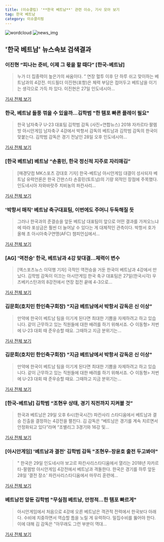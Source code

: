 ```yaml
---
title: (이슈클립) '**한국 베트남**' 관련 이슈, 기사 모아 보기
tag: 한국 베트남
category: 이슈클리핑
---
```

![wordcloud](https://s3.ap-northeast-2.amazonaws.com/lyrics101-wordcloud/2018-08-28-1535453437.png)
![news_img](https://user-images.githubusercontent.com/42597476/44507050-1206f400-a6e4-11e8-8d98-7ffbfebb353f.png)
## **'**한국 베트남**'** 뉴스속보 검색결과
### 이진현 “피나는 준비, 이제 그 몫을 할 때다” [한국-베트남]

>누가 더 집중력이 높은가의 싸움이다. ” 연장 혈투 이후 단 하루 쉬고 맞이하는 베트남과의 4강전. 미드필더 이진현(포항)은 체력 부담은 접어두고 베트남을 이기는 생각으로 가득 차 있다. 이진현은 27일 인도네시아...

<a href="http://sports.khan.co.kr/news/sk_index.html?art_id=201808281921013&sec_id=520101&pt=nv" target="_blank">기사 전체 보기</a>

### 한국, 베트남 돌풍 꺾을 수 있을까…김학범 "한 템포 빠른 플레이 필요"

>한국 남자축구 U-23 대표팀 김학범 감독 (사진=연합뉴스) 2018 자카르타·팔렘방 아시안게임 남자축구 4강에서 박항서 감독의 베트남과 김학범 감독의 한국이 맞붙는다.   김학범 감독은 경기 전날인 28일 오후 인도네시아...

<a href="http://news20.busan.com/controller/newsController.jsp?newsId=20180828000275" target="_blank">기사 전체 보기</a>

### [**한국 베트남**] 베트남 “손흥민, 한국 정신적 지주로 자리매김”

>[매경닷컴 MK스포츠 강대호 기자] 한국-베트남 아시안게임 대결이 성사되자 베트남 유력언론은 한국 간판스타 손흥민(토트넘)의 기량 외적인 장점에 주목했다. 인도네시아 자와바랏주 치비농의 파칸사리...

<a href="http://sports.mk.co.kr/view.php?year=2018&no=540156" target="_blank">기사 전체 보기</a>

### '박항서 매직' 베트남 축구대표팀, 이번에도 주머니 두둑해질 듯

>그러나 한국과의 준결승을 앞둔 베트남 대표팀이 앞으로 어떤 결과를 가져오느냐에 따라 포상금은 훨씬 더 늘어날 수 있다는 게 대체적인 관측이다. 박항서 호가 올해 초 아시아축구연맹(AFC) 챔피언십에서...

<a href="http://app.yonhapnews.co.kr/YNA/Basic/SNS/r.aspx?c=AKR20180828148600084&did=1195m" target="_blank">기사 전체 보기</a>

### [AG] '역전승' 한국, 베트남과 4강 맞대결…체력이 변수

>[엑스포츠뉴스 이덕행 기자] 극적인 역전승을 거둔 한국이 베트남과 4강에서 만났다. 김학범 감독이 이끄는 아시안게임 한국 축구 대표팀은 27일(한국시각) 우즈베키스탄과의 8강전에서 연장 접전 끝에 4-3으로...

<a href="http://www.xportsnews.com/?ac=article_view&entry_id=1012869" target="_blank">기사 전체 보기</a>

### 김문회(호치민 한인축구회장) "지금 베트남에서 박항서 감독은 신 이상”

>만약에 한국이 베트남 팀을 이기게 된다면 최대한 기쁨을 자제하려고 하고 있습니다. 같이 근무하고 있는 직원들에 대한 배려를 하기 위해서죠. ◇ 이동형> 저번에 U-23 대회 때 준우승할 때요. 그때하고 지금 분위기는...

<a href="http://radio.ytn.co.kr/program/?f=2&id=57771&s_mcd=0263&s_hcd=01" target="_blank">기사 전체 보기</a>

### 김문회(호치민 한인축구회장) "지금 베트남에서 박항서 감독은 신 이상"

>만약에 한국이 베트남 팀을 이기게 된다면 최대한 기쁨을 자제하려고 하고 있습니다. 같이 근무하고 있는 직원들에 대한 배려를 하기 위해서죠. ◇ 이동형> 저번에 U-23 대회 때 준우승할 때요. 그때하고 지금 분위기는...

<a href="http://www.ytn.co.kr/_ln/0101_201808281911000958" target="_blank">기사 전체 보기</a>

### [한국-베트남] 김학범 “조현우 상태, 경기 직전까지 지켜볼 것”

>한국과 베트남은 29일 오후 6시(한국시간) 파칸사리 스타디움에서 베트남과 결승 진출을 결정하는 4강전을 펼친다. 김 감독은 “베트남은 경기를 계속 치르면서 안정화되고 있다”라며 “조별리그 3경기와 16강 및...

<a href="http://www.sedaily.com/NewsView/1S3JD73C8H" target="_blank">기사 전체 보기</a>

### [아시안게임] '베트남과 결전' 김학범 감독 "조현우-장윤호 출전 두고봐야"

>" 한국은 29일 인도네시아 보고르 파칸사리스타디움에서 열리는 2018년 자카르타-팔렘방 아시안게임 4강전에서 베트남과 격돌한다. 한국은 경기를 하루 앞둔 28일 '결전 장소' 파칸사리스타디움에서 마무리 훈련에...

<a href="http://www.spotvnews.co.kr/?mod=news&act=articleView&idxno=233679" target="_blank">기사 전체 보기</a>

### 베트남전 앞둔 김학범 "무실점 베트남, 안정적…한 템포 빠르게"

>아시안게임에서 처음으로 4강에 오른 베트남은 객관적 전력에서 한국보다 아래다. 수비에 치중하면서 역습할 틈을 노릴 게 유력하다. 밀집수비를 뚫어야 한다. 이에 대해 김 감독은 "아무래도 그런 부분이 역대...

<a href="http://www.newsis.com/view/?id=NISX20180828_0000402879&cID=10503&pID=10500" target="_blank">기사 전체 보기</a>


